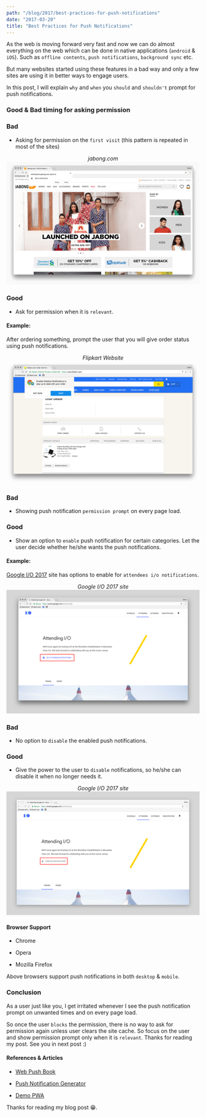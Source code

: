 ```yaml
---
path: "/blog/2017/best-practices-for-push-notifications"
date: "2017-03-20"
title: "Best Practices for Push Notifications"
---
```


As the web is moving forward very fast and now we can do almost everything on the web which can be done in native applications (`android` & `iOS`). Such as `offline contents`, `push notifications`, `background sync` etc.

But many websites started using these features in a bad way and only a few sites are using it in better ways to engage users.

In this post, I will explain `why` and `when` you `should` and `shouldn't` prompt for push notifications.

### Good & Bad timing for asking permission

### Bad

- Asking for permission on the `first visit` (this pattern is repeated in most of the sites)

<center class="b"><i>jabong.com</i></center>

<center> <img src="./jabong.png" alt="Jabong Website"/></center>

### Good

- Ask for permission when it is `relevant`.

#### Example:

After ordering something, prompt the user that you will give order status using push notifications.

<center class="b"><i>Flipkart Website</i></center>

<center> <img src="./flipkart.png" alt="Flipkart Website"/></center>

### Bad

- Showing push notification `permission prompt` on every page load.

### Good

- Show an option to `enable` push notification for certain categories. Let the user decide whether he/she wants the push notifications.

#### Example:

<a href="https://events.google.com/io/attending/" target="_blank">Google I/O 2017</a> site has options to enable for `attendees i/o notifications`.

<center class="b"><i>Google I/O 2017 site</i></center>

<center> <img src="./push1.png" alt="Google IO 2017 - Mobile"/></center>

### Bad

- No option to `disable` the enabled push notifications.

### Good

- Give the power to the user to `disable` notifications, so he/she can disable it when no longer needs it.

<center class="b"><i>Google I/O 2017 site</i></center>

<center> <img src="./push2.png" alt="Google IO 2017 - Mobile"/></center>

#### Browser Support

- Chrome

- Opera

- Mozilla Firefox

Above browsers support push notifications in both `desktop` & `mobile`.

### Conclusion

As a user just like you, I get irritated whenever I see the push notification prompt on unwanted times and on every page load.

So once the user `blocks` the permission, there is no way to ask for permission again unless user clears the site cache. So focus on the user and show permission prompt only when it is `relevant`. Thanks for reading my post. See you in next post :)

#### References & Articles

- <a href="https://web-push-book.gauntface.com/" target="_blank">Web Push Book
</a>

- <a href="https://tests.peter.sh/notification-generator/" target="_blank">Push Notification Generator
</a>

- <a href="https://demopwa.in" target="_blank">Demo PWA</a>


Thanks for reading my blog post 😁.
